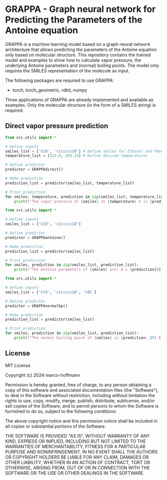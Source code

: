 # GRAPPA - **Gra**ph neural network for **P**redicting the **P**arameters of the **A**ntoine equation

GRAPPA is a machine learning model based on a graph neural network architecture that allows predicting the parameters of the Antoine equation only based on molecular structure.
This repository contains the trained model and examples to show how to calculate vapor pressure, the underlying Antoine parameters and (normal) boiling points. The model only requires the SMILES representation of the molecule as input.

The following packages are required to use GRAPPA:
- torch, torch_geometric, rdkit, numpy

Three applications of GRAPPA are already implemented and available as examples. Only the molecular structure (in the form of a SMILES string) is required.

## Direct vapor pressure prediction


```python
from src.utils import *

# Define inputs
smiles_list = ['CCO', 'c1ccccc1O'] # Define smiles for Ethanol and Phenol
temperature_list = [323.0, 293.15] # Define desired temperatures

# Define predictor
predictor = GRAPPAdirect()

# Make prediction
prediction_list = predictor(smiles_list, temperature_list)

# Print prediction
for smiles, temperature, prediction in zip(smiles_list, temperature_list, prediction_list):
    print(f'The vapor pressure of {smiles} at {temperature} K is {prediction:.2f} kPa')

```

```python
from src.utils import *

# Define inputs
smiles_list = ['CCO', 'c1ccccc1O']

# Define predictor
predictor = GRAPPAantoine()

# Make prediction
prediction_list = predictor(smiles_list)

# Print prediction
for smiles, prediction in zip(smiles_list, prediction_list):
    print(f"The Antoine parameters of {smiles} are: A = {prediction[0]:.2f}, B = {prediction[1]:.2f}, C = {prediction[2]:.2f}")
```

```python
from src.utils import *

# Define inputs
smiles_list = ['CCO', 'c1ccccc1O', 'COC']

# Define predictor
predictor = GRAPPAnormalbp()

# Make prediction
prediction_list = predictor(smiles_list)

# Print prediction
for smiles, prediction in zip(smiles_list, prediction_list):
    print(f"The normal boiling point of {smiles} is {prediction:.2f} K.")
```


## License

MIT License

Copyright (c) 2024 marco-hoffmann

Permission is hereby granted, free of charge, to any person obtaining a copy
of this software and associated documentation files (the "Software"), to deal
in the Software without restriction, including without limitation the rights
to use, copy, modify, merge, publish, distribute, sublicense, and/or sell
copies of the Software, and to permit persons to whom the Software is
furnished to do so, subject to the following conditions:

The above copyright notice and this permission notice shall be included in all
copies or substantial portions of the Software.

THE SOFTWARE IS PROVIDED "AS IS", WITHOUT WARRANTY OF ANY KIND, EXPRESS OR
IMPLIED, INCLUDING BUT NOT LIMITED TO THE WARRANTIES OF MERCHANTABILITY,
FITNESS FOR A PARTICULAR PURPOSE AND NONINFRINGEMENT. IN NO EVENT SHALL THE
AUTHORS OR COPYRIGHT HOLDERS BE LIABLE FOR ANY CLAIM, DAMAGES OR OTHER
LIABILITY, WHETHER IN AN ACTION OF CONTRACT, TORT OR OTHERWISE, ARISING FROM,
OUT OF OR IN CONNECTION WITH THE SOFTWARE OR THE USE OR OTHER DEALINGS IN THE
SOFTWARE.
